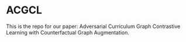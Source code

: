 # ACGCL
This is the repo for our paper: Adversarial Curriculum Graph Contrastive Learning with Counterfactual Graph Augmentation.
